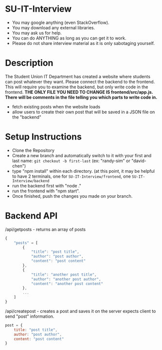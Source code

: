# SU-IT-Interview
- You may google anything (even StackOverflow).
- You may download any external libraries.
- You may ask us for help.
- You can do ANYTHING as long as you can get it to work.
- Please do not share interview material as it is only sabotaging yourself.

# Description
The Student Union IT Department has created a website where students can post whatever they want. 
Please connect the backend to the frontend. This will require you to examine the backend, but only write code
in the frontend. <b>THE ONLY FILE YOU NEED TO CHANGE IS frontend/src/app.js. There will be comments in the file telling you which parts to write code in.</b>

- fetch existing posts when the website loads
- allow users to create their own post that will be saved in a JSON file on the "backend"

# Setup Instructions
- Clone the Repository
- Create a new branch and automatically switch to it with your first and last name: `git checkout -b first-last` (ex: "randy-sim" or "david-chen")
- type "npm install" within each directory. (at this point, it may be helpful to have 2 terminals, one for `SU-IT-Interview/frontend`, one `SU-IT-Interview/backend`
- run the backend first with "node ."
- run the frontend with "npm start".
- Once finished, push the changes you made on your branch.

# Backend API

/api/getposts - returns an array of posts
```js
{
    "posts" = [
        {
            "title": "post title",
            "author": "post author",
            "content": "post content"
        },
        {
            "title": "another post title",
            "author": "another post author",
            "content": "another post content"
        },
        ...
    ]
}
```

/api/createpost - creates a post and saves it on the server
expects client to send "post" information. 
```js
post = {
    title: "post title",
    author: "post author",
    content: "post content"
}
```

